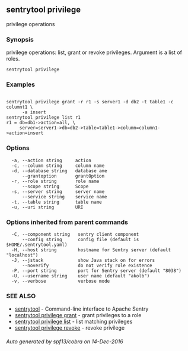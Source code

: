 ## sentrytool privilege

privilege operations

### Synopsis


privilege operations: list, grant or revoke privileges.
Argument is a list of roles.

```
sentrytool privilege
```

### Examples

```

sentrytool privilege grant -r r1 -s server1 -d db2 -t table1 -c columnt1 \
      -a insert
sentrytool privilege list r1
r1 = db=db1->action=all, \
     server=server1->db=db2->table=table1->column=column1->action=insert
```

### Options

```
  -a, --action string     action
  -c, --column string     column name
  -d, --database string   database ame
      --grantoption       grantOption
  -r, --role string       role name
      --scope string      Scope
  -s, --server string     server name
      --service string    service name
  -t, --table string      table name
  -u, --uri string        URI
```

### Options inherited from parent commands

```
  -C, --component string   sentry client component
      --config string      config file (default is $HOME/.sentrytool.yaml)
  -H, --host string        hostname for Sentry server (default "localhost")
  -J, --jstack             show Java stack on for errors
      --noverify           do not verify role existence
  -P, --port string        port for Sentry server (default "8038")
  -U, --username string    user name (default "akolb")
  -v, --verbose            verbose mode
```

### SEE ALSO
* [sentrytool](sentrytool.md)	 - Command-line interface to Apache Sentry
* [sentrytool privilege grant](sentrytool_privilege_grant.md)	 - grant privileges to a role
* [sentrytool privilege list](sentrytool_privilege_list.md)	 - list matching privileges
* [sentrytool privilege revoke](sentrytool_privilege_revoke.md)	 - revoke privilege

###### Auto generated by spf13/cobra on 14-Dec-2016
